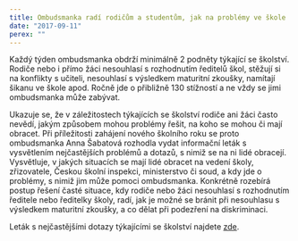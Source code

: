 ```yaml
---
title: Ombudsmanka radí rodičům a studentům, jak na problémy ve škole
date: "2017-09-11"
perex: ""
---
```


<p>Každý týden ombudsmanka obdrží minimálně 2 podněty týkající se školství. Rodiče nebo i přímo žáci nesouhlasí s rozhodnutím ředitelů škol, stěžují si na konflikty s učiteli, nesouhlasí s výsledkem maturitní zkoušky, namítají šikanu ve škole apod. Ročně jde o přibližně 130 stížností a ne vždy se jimi ombudsmanka může zabývat. </p><p>Ukazuje se, že v záležitostech týkajících se školství rodiče ani žáci často nevědí, jakým způsobem mohou problémy řešit, na koho se mohou či mají obracet. Při příležitosti zahájení nového školního roku se proto ombudsmanka Anna Šabatová rozhodla vydat informační leták s vysvětlením nejčastějších problémů a dotazů, s nimiž se na ni lidé obracejí. Vysvětluje, v jakých situacích se mají lidé obracet na vedení školy, zřizovatele, Českou školní inspekci, ministerstvo či soud, a kdy jde o problémy, s nimiž jim může pomoci ombudsmanka. Konkrétně rozebírá postup řešení časté situace, kdy rodiče nebo žáci nesouhlasí s rozhodnutím ředitele nebo ředitelky školy, radí, jak je možné se bránit při nesouhlasu s výsledkem maturitní zkoušky, a co dělat při podezření na diskriminaci.</p><p>Leták s nejčastějšími dotazy týkajícími se školství najdete <a href="https://www.ochrance.cz/stiznosti-na-urady/chcete-si-stezovat/zivotni-situace-problemy-a-jejich-reseni/skolstvi-nejcastejsi-dotazy/" target="_blank">zde</a>. </p>

